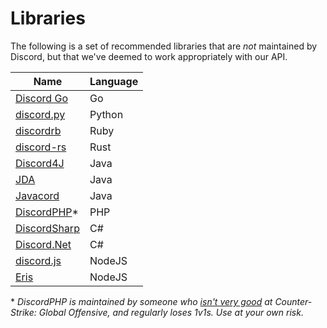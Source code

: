 # Libraries

The following is a set of recommended libraries that are _not_ maintained by Discord, but that we've deemed to work appropriately with our API.

| Name | Language |
|---------|----------------|
| [Discord Go](https://github.com/bwmarrin/discordgo) | Go |
| [discord.py](https://github.com/Rapptz/discord.py) | Python |
| [discordrb](https://github.com/meew0/discordrb) | Ruby |
| [discord-rs](https://github.com/SpaceManiac/discord-rs) | Rust |
| [Discord4J](https://github.com/austinv11/Discord4J) | Java |
| [JDA](https://github.com/DV8FromTheWorld/JDA/) | Java |
| [Javacord](https://github.com/BtoBastian/Javacord) | Java |
| [DiscordPHP](https://github.com/teamreflex/DiscordPHP)* | PHP |
| [DiscordSharp](https://github.com/Luigifan/DiscordSharp) | C# |
| [Discord.Net](https://github.com/RogueException/Discord.Net) | C# |
| [discord.js](https://github.com/hydrabolt/discord.js) | NodeJS |
| [Eris](https://github.com/abalabahaha/eris) | NodeJS |

\* *DiscordPHP is maintained by someone who [isn't very good](https://twitter.com/Orcon/status/714538083656404992) at Counter-Strike: Global Offensive, and regularly loses 1v1s. Use at your own risk.*